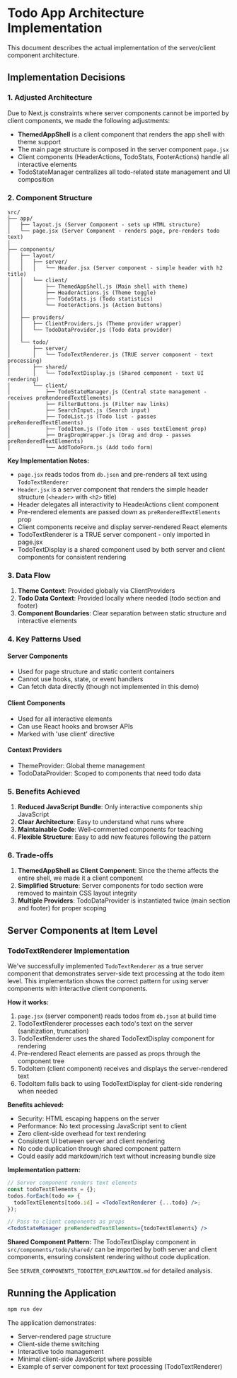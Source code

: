 # Todo App Architecture Implementation

This document describes the actual implementation of the server/client component architecture.

## Implementation Decisions

### 1. Adjusted Architecture

Due to Next.js constraints where server components cannot be imported by client components, we made the following adjustments:

- **ThemedAppShell** is a client component that renders the app shell with theme support
- The main page structure is composed in the server component `page.jsx`
- Client components (HeaderActions, TodoStats, FooterActions) handle all interactive elements
- TodoStateManager centralizes all todo-related state management and UI composition

### 2. Component Structure

```
src/
├── app/
│   ├── layout.js (Server Component - sets up HTML structure)
│   └── page.jsx (Server Component - renders page, pre-renders todo text)
│
├── components/
│   ├── layout/
│   │   ├── server/
│   │   │   └── Header.jsx (Server component - simple header with h2 title)
│   │   └── client/
│   │       ├── ThemedAppShell.js (Main shell with theme)
│   │       ├── HeaderActions.js (Theme toggle)
│   │       ├── TodoStats.js (Todo statistics)
│   │       └── FooterActions.js (Action buttons)
│   │
│   ├── providers/
│   │   ├── ClientProviders.js (Theme provider wrapper)
│   │   └── TodoDataProvider.js (Todo data provider)
│   │
│   └── todo/
│       ├── server/
│       │   └── TodoTextRenderer.js (TRUE server component - text processing)
│       ├── shared/
│       │   └── TodoTextDisplay.js (Shared component - text UI rendering)
│       └── client/
│           ├── TodoStateManager.js (Central state management - receives preRenderedTextElements)
│           ├── FilterButtons.js (Filter nav links)
│           ├── SearchInput.js (Search input)
│           ├── TodoList.js (Todo list - passes preRenderedTextElements)
│           ├── TodoItem.js (Todo item - uses textElement prop)
│           ├── DragDropWrapper.js (Drag and drop - passes preRenderedTextElements)
│           └── AddTodoForm.js (Add todo form)
```

**Key Implementation Notes:**
- `page.jsx` reads todos from `db.json` and pre-renders all text using `TodoTextRenderer`
- `Header.jsx` is a server component that renders the simple header structure (`<header>` with `<h2>` title)
- Header delegates all interactivity to HeaderActions client component
- Pre-rendered elements are passed down as `preRenderedTextElements` prop
- Client components receive and display server-rendered React elements
- TodoTextRenderer is a TRUE server component - only imported in page.jsx
- TodoTextDisplay is a shared component used by both server and client components for consistent rendering

### 3. Data Flow

1. **Theme Context**: Provided globally via ClientProviders
2. **Todo Data Context**: Provided locally where needed (todo section and footer)
3. **Component Boundaries**: Clear separation between static structure and interactive elements

### 4. Key Patterns Used

#### Server Components
- Used for page structure and static content containers
- Cannot use hooks, state, or event handlers
- Can fetch data directly (though not implemented in this demo)

#### Client Components
- Used for all interactive elements
- Can use React hooks and browser APIs
- Marked with 'use client' directive

#### Context Providers
- ThemeProvider: Global theme management
- TodoDataProvider: Scoped to components that need todo data

### 5. Benefits Achieved

1. **Reduced JavaScript Bundle**: Only interactive components ship JavaScript
2. **Clear Architecture**: Easy to understand what runs where
3. **Maintainable Code**: Well-commented components for teaching
4. **Flexible Structure**: Easy to add new features following the pattern

### 6. Trade-offs

1. **ThemedAppShell as Client Component**: Since the theme affects the entire shell, we made it a client component
2. **Simplified Structure**: Server components for todo section were removed to maintain CSS layout integrity
3. **Multiple Providers**: TodoDataProvider is instantiated twice (main section and footer) for proper scoping

## Server Components at Item Level

### TodoTextRenderer Implementation

We've successfully implemented `TodoTextRenderer` as a true server component that demonstrates server-side text processing at the todo item level. This implementation shows the correct pattern for using server components with interactive client components.

**How it works:**
1. `page.jsx` (server component) reads todos from `db.json` at build time
2. TodoTextRenderer processes each todo's text on the server (sanitization, truncation)
3. TodoTextRenderer uses the shared TodoTextDisplay component for rendering
4. Pre-rendered React elements are passed as props through the component tree
5. TodoItem (client component) receives and displays the server-rendered text
6. TodoItem falls back to using TodoTextDisplay for client-side rendering when needed

**Benefits achieved:**
- Security: HTML escaping happens on the server
- Performance: No text processing JavaScript sent to client
- Zero client-side overhead for text rendering
- Consistent UI between server and client rendering
- No code duplication through shared component pattern
- Could easily add markdown/rich text without increasing bundle size

**Implementation pattern:**
```jsx
// Server component renders text elements
const todoTextElements = {};
todos.forEach(todo => {
  todoTextElements[todo.id] = <TodoTextRenderer {...todo} />;
});

// Pass to client components as props
<TodoStateManager preRenderedTextElements={todoTextElements} />
```

**Shared Component Pattern:**
The TodoTextDisplay component in `src/components/todo/shared/` can be imported by both server and client components, ensuring consistent rendering without code duplication.

See `SERVER_COMPONENTS_TODOITEM_EXPLANATION.md` for detailed analysis.

## Running the Application

```bash
npm run dev
```

The application demonstrates:
- Server-rendered page structure
- Client-side theme switching
- Interactive todo management
- Minimal client-side JavaScript where possible
- Example of server component for text processing (TodoTextRenderer)